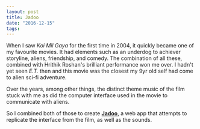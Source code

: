 ```yaml
---
layout: post
title: Jadoo
date: "2016-12-15"
tags:
---
```


When I saw *Koi Mil Gaya* for the first time in 2004, it quickly became one of
my favourite movies.
It had elements such as an underdog to achiever storyline, aliens, friendship, and comedy.
The combination of all these, combined with Hrithik Roshan's brilliant performance won me over.
I hadn't yet seen *E.T.* then and this movie was the closest my 9yr old self had come to alien sci-fi adventure.

Over the years, among other things, the distinct theme music of the film stuck with me as did the computer interface used in the movie to communicate with aliens.

So I combined both of those to create **[Jadoo](http://arjun.ninja/jadoo)**, a web app that attempts to replicate the interface from the film, as well as the sounds.
